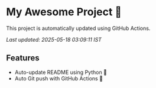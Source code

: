# My Awesome Project 🚀

This project is automatically updated using GitHub Actions.

_Last updated: 2025-05-18 03:09:11 IST_

## Features
- Auto-update README using Python 🐍
- Auto Git push with GitHub Actions 🤖
